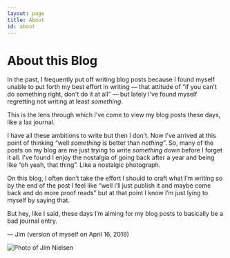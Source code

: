 ```yaml
---
layout: page
title: About
id: about
---
```


# About this Blog

In the past, I frequently put off writing blog posts because I found myself unable to put forth my best effort in writing — that attitude of “if you can’t do something right, don’t do it at all” — but lately I’ve found myself regretting not writing at least _something_.

This is the lens through which I’ve come to view my blog posts these days, like a lax journal.

I have all these ambitions to write but then I don’t. Now I’ve arrived at this point of thinking “well _something_ is better than _nothing_”. So, many of the posts on my blog are me just trying to write _something_ down before I forget it all. I’ve found I enjoy the nostalgia of going back after a year and being like “oh yeah, that thing”. Like a nostalgic photograph.

On this blog, I often don’t take the effort I should to craft what I’m writing so by the end of the post I feel like “well I’ll just publish it and maybe come back and do more proof reads” but at that point I know I’m just lying to myself by saying that.

But hey, like I said, these days I’m aiming for my blog posts to basically be a bad journal entry.

— Jim (version of myself on April 16, 2018)

![Photo of Jim Nielsen](https://www.jim-nielsen.com/assets/img/profile.jpg)
